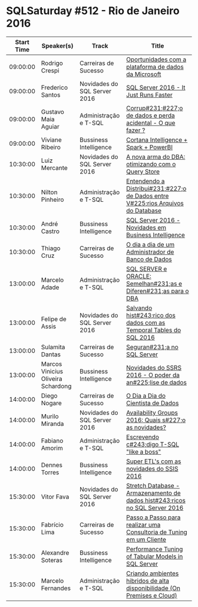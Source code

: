 # SQLSaturday #512 - Rio de Janeiro 2016
Start Time|Speaker(s)|Track|Title
---|---|---|---
09:00:00|Rodrigo Crespi|Carreiras de Sucesso|[Oportunidades com a plataforma de dados da Microsoft](48423.md)
09:00:00|Frederico Santos|Novidades do SQL Server 2016|[SQL Server 2016 - It Just Runs Faster](49569.md)
09:00:00|Gustavo Maia Aguiar|Administração e T-SQL|[Corrup#231;#227;o de dados e perda acidental - O que fazer ?](49916.md)
09:00:00|Viviane Ribeiro|Bussiness Intelligence|[Cortana Intelligence + Spark + PowerBI](49972.md)
10:30:00|Luiz Mercante|Novidades do SQL Server 2016|[A nova arma do DBA: otimizando com o Query Store](44509.md)
10:30:00|Nilton Pinheiro|Administração e T-SQL|[Entendendo a Distribui#231;#227;o de Dados entre V#225;rios Arquivos do Database](48139.md)
10:30:00|André Castro|Bussiness Intelligence|[SQL Server 2016 - Novidades em Business Intelligence](49121.md)
10:30:00|Thiago Cruz|Carreiras de Sucesso|[O dia a dia de um Administrador de Banco de Dados](49947.md)
13:00:00|Marcelo Adade|Administração e T-SQL|[SQL SERVER e ORACLE: Semelhan#231;as e Diferen#231;as para o DBA](44878.md)
13:00:00|Felipe de Assis|Novidades do SQL Server 2016|[Salvando hist#243;rico dos dados com as Temporal Tables do SQL 2016](47009.md)
13:00:00|Sulamita Dantas|Carreiras de Sucesso|[Seguran#231;a no SQL Server](48508.md)
13:00:00|Marcos Vinicius Oliveira Schardong|Bussiness Intelligence|[Novidades do SSRS 2016 - O poder da an#225;lise de dados](49590.md)
14:00:00|Diego Nogare|Carreiras de Sucesso|[O Dia a Dia do Cientista de Dados](44349.md)
14:00:00|Murilo Miranda|Novidades do SQL Server 2016|[Availability Groups 2016: Quais s#227;o as novidades?](44375.md)
14:00:00|Fabiano Amorim|Administração e T-SQL|[Escrevendo c#243;digo T-SQL "like a boss"](44378.md)
14:00:00|Dennes Torres|Bussiness Intelligence|[Super ETL's com as novidades do SSIS 2016](49973.md)
15:30:00|Vitor Fava|Novidades do SQL Server 2016|[Stretch Database - Armazenamento de dados hist#243;ricos no SQL Server 2016](44852.md)
15:30:00|Fabrício Lima|Carreiras de Sucesso|[Passo a Passo para realizar uma Consultoria de Tuning em um Cliente](48586.md)
15:30:00|Alexandre Soteras|Bussiness Intelligence|[Performance Tuning of Tabular Models in SQL Server](49802.md)
15:30:00|Marcelo Fernandes|Administração e T-SQL|[Criando ambientes hibridos de alta disponibilidade (On Premises e Cloud)](49915.md)
